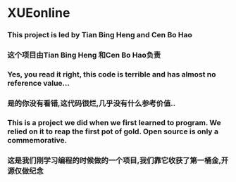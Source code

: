 # XUEonline
### This project is led by Tian Bing Heng and Cen Bo Hao
### 这个项目由Tian Bing Heng 和Cen Bo Hao负责

### Yes, you read it right, this code is terrible and has almost no reference value...
### 是的你没有看错,这代码很烂,几乎没有什么参考价值..


### This is a project we did when we first learned to program. We relied on it to reap the first pot of gold. Open source is only a commemorative.
### 这是我们刚学习编程的时候做的一个项目,我们靠它收获了第一桶金,开源仅做纪念
